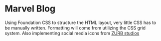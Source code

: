 # Marvel Blog

Using Foundation CSS to structure the HTML layout, very little CSS has to be manually written. Formatting will come from utilizing the CSS grid system. Also implementing social media icons from [ZURB studios](http://zurb.com/playground/social-webicons)